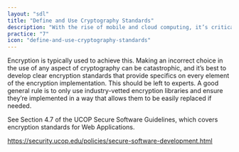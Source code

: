 ```yaml
---
layout: "sdl"
title: "Define and Use Cryptography Standards"
description: "With the rise of mobile and cloud computing, it’s critically important to ensure all data, including security-sensitive information and management and control data, is protected from unintended disclosure or alteration when it’s being transmitted or stored."
practice: "7"
icon: "define-and-use-cryptography-standards"
---
```


Encryption is typically used to achieve this. Making an incorrect choice in the use of any aspect of cryptography can be catastrophic, and it’s best to develop clear encryption standards that provide specifics on every element of the encryption implementation. This should be left to experts. A good general rule is to only use industry-vetted encryption libraries and ensure they’re implemented in a way that allows them to be easily replaced if needed.

See Section 4.7 of the UCOP Secure Software Guidelines, which covers encryption standards for Web Applications.

<https://security.ucop.edu/policies/secure-software-development.html>
